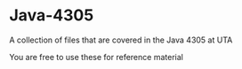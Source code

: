 # Java-4305
A collection of files that are covered in the Java 4305 at UTA

You are free to use these for reference material
